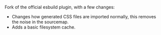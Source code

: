 Fork of the official esbuild plugin, with a few changes:

- Changes how generated CSS files are imported normally, this removes the noise
  in the sourcemap.
- Adds a basic filesystem cache.
